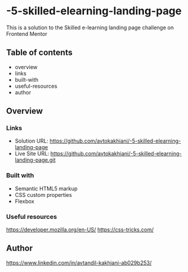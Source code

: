 # -5-skilled-elearning-landing-page

This is a solution to the Skilled e-learning landing page challenge on Frontend Mentor

## Table of contents

- overview
- links
- built-with
- useful-resources
- author


## Overview


### Links

- Solution URL: https://github.com/avtokakhiani/-5-skilled-elearning-landing-page
- Live Site URL: https://github.com/avtokakhiani/-5-skilled-elearning-landing-page.git


### Built with

- Semantic HTML5 markup
- CSS custom properties
- Flexbox


### Useful resources

  https://developer.mozilla.org/en-US/
  https://css-tricks.com/

## Author

https://www.linkedin.com/in/avtandil-kakhiani-ab029b253/

